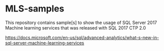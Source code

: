 # MLS-samples

This repository contains sample[s] to show the usage of SQL Server 2017 Machine learning services that was released with SQL 2017 CTP 2.0

https://docs.microsoft.com/en-us/sql/advanced-analytics/what-s-new-in-sql-server-machine-learning-services
